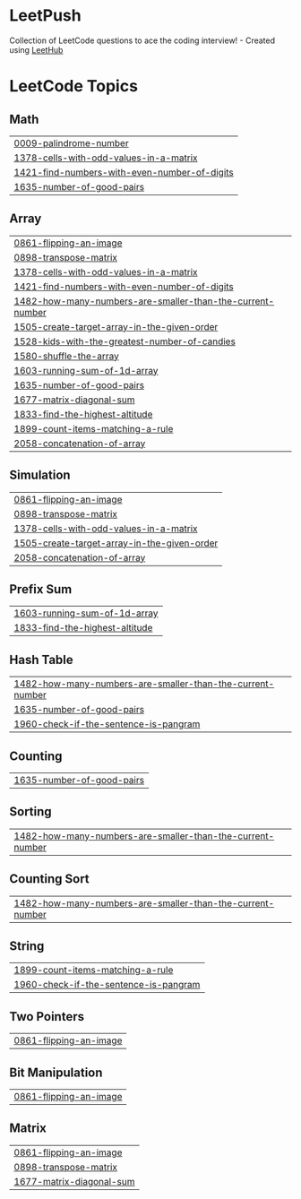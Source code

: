 # LeetPush
Collection of LeetCode questions to ace the coding interview! - Created using [LeetHub](https://github.com/QasimWani/LeetHub)

<!---LeetCode Topics Start-->
# LeetCode Topics
## Math
|  |
| ------- |
| [0009-palindrome-number](https://github.com/Prabhav-Batra/LeetPush/tree/master/0009-palindrome-number) |
| [1378-cells-with-odd-values-in-a-matrix](https://github.com/Prabhav-Batra/LeetPush/tree/master/1378-cells-with-odd-values-in-a-matrix) |
| [1421-find-numbers-with-even-number-of-digits](https://github.com/Prabhav-Batra/LeetPush/tree/master/1421-find-numbers-with-even-number-of-digits) |
| [1635-number-of-good-pairs](https://github.com/Prabhav-Batra/LeetPush/tree/master/1635-number-of-good-pairs) |
## Array
|  |
| ------- |
| [0861-flipping-an-image](https://github.com/Prabhav-Batra/LeetPush/tree/master/0861-flipping-an-image) |
| [0898-transpose-matrix](https://github.com/Prabhav-Batra/LeetPush/tree/master/0898-transpose-matrix) |
| [1378-cells-with-odd-values-in-a-matrix](https://github.com/Prabhav-Batra/LeetPush/tree/master/1378-cells-with-odd-values-in-a-matrix) |
| [1421-find-numbers-with-even-number-of-digits](https://github.com/Prabhav-Batra/LeetPush/tree/master/1421-find-numbers-with-even-number-of-digits) |
| [1482-how-many-numbers-are-smaller-than-the-current-number](https://github.com/Prabhav-Batra/LeetPush/tree/master/1482-how-many-numbers-are-smaller-than-the-current-number) |
| [1505-create-target-array-in-the-given-order](https://github.com/Prabhav-Batra/LeetPush/tree/master/1505-create-target-array-in-the-given-order) |
| [1528-kids-with-the-greatest-number-of-candies](https://github.com/Prabhav-Batra/LeetPush/tree/master/1528-kids-with-the-greatest-number-of-candies) |
| [1580-shuffle-the-array](https://github.com/Prabhav-Batra/LeetPush/tree/master/1580-shuffle-the-array) |
| [1603-running-sum-of-1d-array](https://github.com/Prabhav-Batra/LeetPush/tree/master/1603-running-sum-of-1d-array) |
| [1635-number-of-good-pairs](https://github.com/Prabhav-Batra/LeetPush/tree/master/1635-number-of-good-pairs) |
| [1677-matrix-diagonal-sum](https://github.com/Prabhav-Batra/LeetPush/tree/master/1677-matrix-diagonal-sum) |
| [1833-find-the-highest-altitude](https://github.com/Prabhav-Batra/LeetPush/tree/master/1833-find-the-highest-altitude) |
| [1899-count-items-matching-a-rule](https://github.com/Prabhav-Batra/LeetPush/tree/master/1899-count-items-matching-a-rule) |
| [2058-concatenation-of-array](https://github.com/Prabhav-Batra/LeetPush/tree/master/2058-concatenation-of-array) |
## Simulation
|  |
| ------- |
| [0861-flipping-an-image](https://github.com/Prabhav-Batra/LeetPush/tree/master/0861-flipping-an-image) |
| [0898-transpose-matrix](https://github.com/Prabhav-Batra/LeetPush/tree/master/0898-transpose-matrix) |
| [1378-cells-with-odd-values-in-a-matrix](https://github.com/Prabhav-Batra/LeetPush/tree/master/1378-cells-with-odd-values-in-a-matrix) |
| [1505-create-target-array-in-the-given-order](https://github.com/Prabhav-Batra/LeetPush/tree/master/1505-create-target-array-in-the-given-order) |
| [2058-concatenation-of-array](https://github.com/Prabhav-Batra/LeetPush/tree/master/2058-concatenation-of-array) |
## Prefix Sum
|  |
| ------- |
| [1603-running-sum-of-1d-array](https://github.com/Prabhav-Batra/LeetPush/tree/master/1603-running-sum-of-1d-array) |
| [1833-find-the-highest-altitude](https://github.com/Prabhav-Batra/LeetPush/tree/master/1833-find-the-highest-altitude) |
## Hash Table
|  |
| ------- |
| [1482-how-many-numbers-are-smaller-than-the-current-number](https://github.com/Prabhav-Batra/LeetPush/tree/master/1482-how-many-numbers-are-smaller-than-the-current-number) |
| [1635-number-of-good-pairs](https://github.com/Prabhav-Batra/LeetPush/tree/master/1635-number-of-good-pairs) |
| [1960-check-if-the-sentence-is-pangram](https://github.com/Prabhav-Batra/LeetPush/tree/master/1960-check-if-the-sentence-is-pangram) |
## Counting
|  |
| ------- |
| [1635-number-of-good-pairs](https://github.com/Prabhav-Batra/LeetPush/tree/master/1635-number-of-good-pairs) |
## Sorting
|  |
| ------- |
| [1482-how-many-numbers-are-smaller-than-the-current-number](https://github.com/Prabhav-Batra/LeetPush/tree/master/1482-how-many-numbers-are-smaller-than-the-current-number) |
## Counting Sort
|  |
| ------- |
| [1482-how-many-numbers-are-smaller-than-the-current-number](https://github.com/Prabhav-Batra/LeetPush/tree/master/1482-how-many-numbers-are-smaller-than-the-current-number) |
## String
|  |
| ------- |
| [1899-count-items-matching-a-rule](https://github.com/Prabhav-Batra/LeetPush/tree/master/1899-count-items-matching-a-rule) |
| [1960-check-if-the-sentence-is-pangram](https://github.com/Prabhav-Batra/LeetPush/tree/master/1960-check-if-the-sentence-is-pangram) |
## Two Pointers
|  |
| ------- |
| [0861-flipping-an-image](https://github.com/Prabhav-Batra/LeetPush/tree/master/0861-flipping-an-image) |
## Bit Manipulation
|  |
| ------- |
| [0861-flipping-an-image](https://github.com/Prabhav-Batra/LeetPush/tree/master/0861-flipping-an-image) |
## Matrix
|  |
| ------- |
| [0861-flipping-an-image](https://github.com/Prabhav-Batra/LeetPush/tree/master/0861-flipping-an-image) |
| [0898-transpose-matrix](https://github.com/Prabhav-Batra/LeetPush/tree/master/0898-transpose-matrix) |
| [1677-matrix-diagonal-sum](https://github.com/Prabhav-Batra/LeetPush/tree/master/1677-matrix-diagonal-sum) |
<!---LeetCode Topics End-->